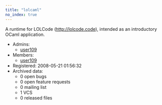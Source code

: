 ```yaml
---
title: "lolcaml"
no_index: true
---
```


A runtime for LOLCode (http://lolcode.code), intended as an introductory OCaml application.


* Admins:
  * [user109](/users/user109)
* Members:
  * [user109](/users/user109)
* Registered: 2008-05-21 01:56:32
* Archived data:
  * 0 open bugs
  * 0 open feature requests
  * 0 mailing list
  * 1 VCS
  * 0 released files
